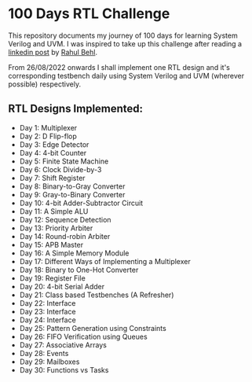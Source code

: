 # 100 Days RTL Challenge

This repository documents my journey of 100 days for learning System Verilog and UVM. I was inspired to take up this challenge after reading a [linkedin post](https://www.linkedin.com/posts/raulbehl_100daysofrtl-100daysofrtl-verilog-activity-6941643220841828352-oBlD/?utm_source=linkedin_share&utm_medium=member_desktop_web) by [Rahul Behl](https://github.com/raulbehl/100DaysOfRTL).

From 26/08/2022 onwards I shall implement one RTL design and it's corresponding testbench daily using System Verilog and UVM (wherever possible) respectively.

## RTL Designs Implemented:
* Day 1: Multiplexer
* Day 2: D Flip-flop
* Day 3: Edge Detector
* Day 4: 4-bit Counter
* Day 5: Finite State Machine
* Day 6: Clock Divide-by-3
* Day 7: Shift Register
* Day 8: Binary-to-Gray Converter
* Day 9: Gray-to-Binary Converter
* Day 10: 4-bit Adder-Subtractor Circuit
* Day 11: A Simple ALU
* Day 12: Sequence Detection
* Day 13: Priority Arbiter
* Day 14: Round-robin Arbiter
* Day 15: APB Master
* Day 16: A Simple Memory Module
* Day 17: Different Ways of Implementing a Multiplexer
* Day 18: Binary to One-Hot Converter 
* Day 19: Register File
* Day 20: 4-bit Serial Adder
* Day 21: Class based Testbenches (A Refresher)
* Day 22: Interface
* Day 23: Interface
* Day 24: Interface
* Day 25: Pattern Generation using Constraints
* Day 26: FIFO Verification using Queues
* Day 27: Associative Arrays
* Day 28: Events
* Day 29: Mailboxes
* Day 30: Functions vs Tasks



